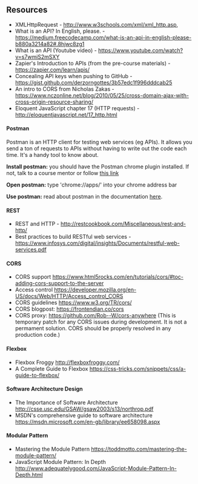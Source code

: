 ## Resources

- XMLHttpRequest - http://www.w3schools.com/xml/xml_http.asp,
- What is an API? In English, please. - https://medium.freecodecamp.com/what-is-an-api-in-english-please-b880a3214a82#.8hjwc8zg1
- What is an API (Youtube video) - https://www.youtube.com/watch?v=s7wmiS2mSXY
- Zapier's Introduction to APIs (from the pre-course materials) - https://zapier.com/learn/apis/
- Concealing API keys when pushing to GitHub - https://gist.github.com/derzorngottes/3b57edc1f996dddcab25
- An intro to CORS from Nicholas Zakas - https://www.nczonline.net/blog/2010/05/25/cross-domain-ajax-with-cross-origin-resource-sharing/
- Eloquent JavaScript chapter 17 (HTTP requests) - http://eloquentjavascript.net/17_http.html

#### Postman
Postman is an HTTP client for testing web services (eg APIs). It allows you send a ton of requests to APIs without having to write out the code each time. It's a handy tool to know about.  

**Install postman:** you should have the Postman chrome plugin installed. If not, talk to a course mentor or
follow [this link](https://www.getpostman.com/docs/introduction)

**Open postman:** type 'chrome://apps/' into your chrome address bar

**Use postman:** read about postman in the documentation [here](https://www.getpostman.com/docs/requests).

#### REST
- REST and HTTP - http://restcookbook.com/Miscellaneous/rest-and-http/
- Best practices to build RESTful web services - https://www.infosys.com/digital/insights/Documents/restful-web-services.pdf

#### CORS
- CORS support https://www.html5rocks.com/en/tutorials/cors/#toc-adding-cors-support-to-the-server
- Access control https://developer.mozilla.org/en-US/docs/Web/HTTP/Access_control_CORS
- CORS guidelines https://www.w3.org/TR/cors/
- CORS blogpost: https://frontendian.co/cors
- CORS proxy: https://github.com/Rob--W/cors-anywhere (This is temporary patch for any CORS issues during development. It is not a permament solution. CORS should be properly resolved in any production code.)

#### Flexbox
- Flexbox Froggy http://flexboxfroggy.com/
- A Complete Guide to Flexbox https://css-tricks.com/snippets/css/a-guide-to-flexbox/

#### Software Architecture Design
- The Importance of Software Architecture http://csse.usc.edu/GSAW/gsaw2003/s13/northrop.pdf
- MSDN's comprehensive guide to software architecture https://msdn.microsoft.com/en-gb/library/ee658098.aspx

#### Modular Pattern
- Mastering the Module Pattern https://toddmotto.com/mastering-the-module-pattern/
- JavaScript Module Pattern: In Depth http://www.adequatelygood.com/JavaScript-Module-Pattern-In-Depth.html
